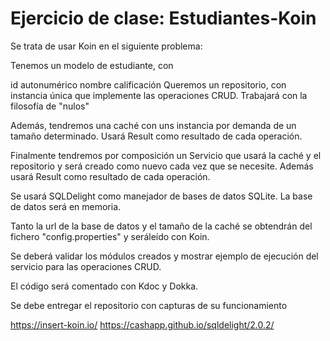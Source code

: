 # Ejercicio de clase: Estudiantes-Koin

Se trata de usar Koin en el siguiente problema:

Tenemos un modelo de estudiante, con

id autonumérico
nombre
calificación
Queremos un repositorio, con instancia única que implemente las operaciones CRUD. Trabajará con la filosofía de "nulos"

Además, tendremos una caché con uns instancia por demanda de un tamaño determinado. Usará Result como resultado de cada operación.

Finalmente tendremos por composición un Servicio que usará la caché y el repositorio y será creado como nuevo cada vez que se necesite. Además usará Result como resultado de cada operación.

Se usará SQLDelight como manejador de bases de datos SQLite. La base de datos será en memoria.

Tanto la url de la base de datos y el tamaño de la caché se obtendrán del fichero "config.properties" y seráleído con Koin.

Se deberá validar los módulos creados y mostrar ejemplo de ejecución del servicio para las operaciones CRUD.

El código será comentado con Kdoc y Dokka.

Se debe entregar el repositorio con capturas de su funcionamiento

https://insert-koin.io/
https://cashapp.github.io/sqldelight/2.0.2/
